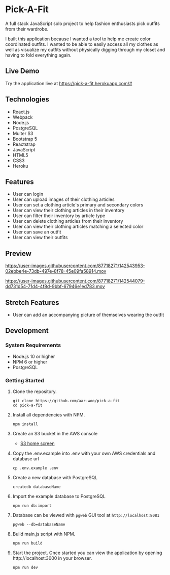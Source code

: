 # Pick-A-Fit

A full stack JavaScript solo project to help fashion enthusiasts pick outfits from their wardrobe.

I built this application because I wanted a tool to help me create color coordinated outfits. I wanted to be able to easily access all my clothes as well as visualize my outfits without physically digging through my closet and having to fold everything again.

## Live Demo 
Try the application live at https://pick-a-fit.herokuapp.com/#

## Technologies
  * React.js 
  * Webpack
  * Node.js
  * PostgreSQL
  * Multer S3
  * Bootstrap 5
  * Reactstrap
  * JavaScript
  * HTML5
  * CSS3
  * Heroku

## Features
  * User can login
  * User can upload images of their clothing articles 
  * User can set a clothing article's primary and secondary colors
  * User can view their clothing articles in their inventory
  * User can filter their inventory by article type
  * User can delete clothing articles from their inventory
  * User can view their clothing articles matching a selected color
  * User can save an outfit
  * User can view their outfits

## Preview


https://user-images.githubusercontent.com/87718271/142543953-02ebbe4e-73db-497e-8f78-45e09fa58914.mov



https://user-images.githubusercontent.com/87718271/142544079-dd731d54-71d4-4f8d-9bbf-67946e1ed783.mov


## Stretch Features
  * User can add an accompanying picture of themselves wearing the outfit

## Development

### System Requirements
- Node.js 10 or higher
- NPM 6 or higher
- PostgreSQL

### Getting Started

1. Clone the repository.

    ```shell
    git clone https://github.com/aar-woo/pick-a-fit
    cd pick-a-fit
    ```
2.  Install all dependencies with NPM.
    ```shell
    npm install
    ```
3. Create an S3 bucket in the AWS console
    - [S3 home screen](https://console.aws.amazon.com/s3/home)
 
4. Copy the .env.example into .env with your own AWS credentials and database url
    ```shell
    cp .env.example .env
    ```
5. Create a new database with PostgreSQL
    ```shell
    createdb databaseName
    ```
6. Import the example database to PostgreSQL 
    ```shell
    npm run db:import
    ```
7. Database can be viewed with `pgweb` GUI tool at `http://localhost:8081`
    ```shell
    pgweb --db=databaseName
    ```
8. Build main.js script with NPM.
    ```shell
    npm run build
    ```  
9. Start the project. Once started you can view the application by opening http://localhost:3000 in your browser.
    ```shell
    npm run dev
    ```
